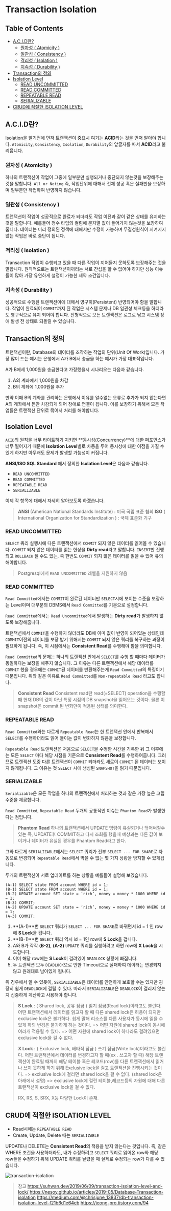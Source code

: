 # Transaction Isolation

## Table of Contents
- [A.C.I.D란?](#acid란)
  - [원자성 ( Atomicity )](#원자성--atomicity-)
  - [일관성 ( Consistency )](#일관성--consistency-)
  - [격리성 ( Isolation )](#격리성--isolation-)
  - [지속성 ( Durability )](#지속성--durability-)
- [Transaction의 정의](#transaction의-정의)
- [Isolation Level](#isolation-level)
  - [READ UNCOMMITTED](#read-uncommitted)
  - [READ COMMITTED](#read-committed)
  - [REPEATABLE READ](#repeatable-read)
  - [SERIALIZABLE](#serializable)
- [CRUD에 적절한 ISOLATION LEVEL](#crud에-적절한-isolation-level)


## A.C.I.D란?
Isolation을 알기전에 먼저 트랜잭션이 중요시 여기는 **ACID**라는 것을 먼저 알아야 합니다.
`Atomicity`, `Consistency`, `Isolation`, `Durability`의 앞글자를 따서 **ACID**라고 불리웁니다.

###  원자성 ( Atomicity )
하나의 트랜잭션이 작업이 그중에 일부분만 실행되거나 중단되지 않는것을 보장해주는 것을 말합니다.
`All or Noting` 즉, 작업단위에 대해서 전체 성공 혹은 실패만을 보장하며 일부분만 작업하여 반영하지 않습니다.

### 일관성 ( Consistency )
트랜잭션이 작업이 성공적으로 완료가 되더라도 작업 이전과 같이 같은 상태를 유지하는 것을 말합니다.
예를들어 정수 타입의 컬럼에 문자열 값이 들어가지 않는것을 보장하여 줍니다.
데이터는 미리 정의된 정책에 대해서만 수정이 가능하며 무결성원칙이 지켜지지 않는 작업은 바로 중단이 됩니다.

### 격리성 ( Isolation )
Transaction 작업이 수행되고 있을 때 다른 작업이 끼어들지 못하도록 보장해주는 것을 말합니다.
원칙적으로는 트랜잭션이끼리는 서로 간섭을 할 수 없어야 하지만 성능 이슈들이 많아 가장 유연하게 설정이 가능한 제약 조건입니다.

### 지속성 ( Durability )
성공적으로 수행된 트랜잭션이에 대해서 영구히(Persistent) 반영되어야 함을 말합니다.
작업이 완료되어 `COMMIT`까지 된 작업은 시스템 문제나 DB 일관성 체크등을 하더라도 영구적으로 유지 되어야 합니다.
전형적으로 모든 트랜잭션은 로그로 남고 시스템 장애 발생 전 상태로 되돌릴 수 있습니다.


## Transaction의 정의
트랜잭션이란, Database의 데이터를 조작하는 작업의 단위(Unit Of Work)입니다.
가장 많이 드는 예시는 은행에서 A가 B에서 송금을 하는 예시가 가장 대표적입니다.

A가 B에세 1,000원을 송금한다고 가정했을시 시나리오는 다음과 같습니다.

1. A의 계좌에서 1,000원을 차감
2. B의 계좌에 1,000원을 추가

만약 이때 B의 계좌를 관리하는 은행에서 이유를 알수없는 오류로 추가가 되지 않는다면 A의 계좌에서 돈만 차감되게 되어 장애로 연결이 됩니다. 이를 보장하기 위해서 모든 작업들은 트랜잭션 단위로 묶어서 처리를 해야합니다.

## Isolation Level
`ACID`의 원칙을 너무 타이트하기 지키면 **동시성(Concurrency)**에 대한 퍼포먼스가 너무 떨어지기 때문에 **Isolation Level**별로 차등을 두어 동시성에 대한 이점을 가질 수 있게 하지만 아무래도 문제가 발생할 가능성이 커집니다.

**ANSI/ISO SQL Standard** 에서 정의한 **Isolation Level**은 다음과 같습니다.
- `READ UNCOMMITTED`
- `READ COMMITTED`
- `REPEATABLE READ`
- `SERIALIZABLE`

이제 각 항목에 대해서 자세히 알아보도록 하겠습니다.

> **ANSI** (American National Standards Institute) : 미국 국립 표준 협회
> **ISO** ( International Organization for Standardization ) : 국제 표준화 기구

### READ UNCOMMITTED
`SELECT` 쿼리 실행시에 다른 트랜잭션에서 `COMMIT` 되지 않은 데이터를 읽어올 수 있습니다.
`COMMIT` 되지 않은 데이터를 읽는 현상을 **Dirty read**라고 말합니다.
`INSERT`만 진행되고 `ROLLBACK` 될 수도 있는, 즉 한번도 `COMMIT` 되지 않은 데이터를 읽을 수 있어 유의해야합니다.

>  Postgresql에서 `READ UNCOMMITTED` 레벨을 지원하지 않음

### READ COMMITTED
`Read Committed`에서는 `COMMIT`이 완료된 데이터만 `SELECT`시에 보이는 수준을 보장하는 Level이며 대부분의 DBMS에서 `Read Committed`를 기본으로 설정합니다.

`Read Committed`에서는 `Read Uncommitted`에서 발생하는 **Dirty read**가 발생하지 않도록 보장해줍니다.

트랜잭션에서 `COMMIT`을 수행하지 않더라도 DB에 이미 값이 반영이 되어있는 상태인데 `COMMIT`이전의 데이터를 보장 받기 위해서는 `COMMIT` 되지 않은 쿼리를 복구하는 과정이 필요하게 됩니다.
즉, 이 시점에서는 **Consistent Read**를 수행해야 함을 의미합니다.

`Read Committed`의 문제는 하나의 트랜잭션 안에서 `SELECT`를 수행 할 때마다 데이터가 동일하다는 보장을 해주지 않습니다. 그 이유는 다른 트랜젝션에서 해당 데이터를 `COMMIT` 했을 경우에는 `COMMIT`된 데이터를 반환해주는게 `Read Committed`의 특징이기 때문입니다.
위와 같은 이유로 `Read Committed`를 `Non-repeatable Read` 라고도 합니다.

> **Consistent Read**
> Consistent read란 read(=SELECT) operation을 수행할 때 현재 DB의 값이 아닌 특정 시점의 DB snapshot을 읽어오는 것이다. 물론 이 snapshot은 commit 된 변화만이 적용된 상태를 의미한다.

### REPEATABLE READ
`Read Committed`와는 다르게 `Repeatable Read`는 한 트랜잭션 안에서 반복해서 `SELECT`를 수행하더라도 읽어 들이는 값이 변화하지 않음을 보장합니다.

`Repeatable Read` 트랜잭션은 처음으로 `SELECT`을 수행한 시간을 기록한 뒤 그 이후에는 모든 `SELECT` 마다 해당 시점을 기준으로 **Consistent Read**를 수행하여줍니다.
그러므로 트랜잭션 도중 다른 트랜잭션이 `COMMIT` 되더라도 새로이 `COMMIT` 된 데이터는 보이지 않게됩니다.
그 이유는 첫 `SELECT` 시에 생성된 `SNAPSHOT`을 읽기 때문입니다.

### SERIALIZABLE
`Serializable`은 모든 작업을 하나의 트랜젝션에서 처리하는 것과 같은 가장 높은 고립수준을 제공합니다.

`Read Committed`, `Repeatable Read` 두개의 공통적인 이슈는 `Phantom Read`가 발생한다는 점입니다.

> **Phantom Read**
> 하나의 트랜잭션에서 UPDATE 명령이 유실되거나 덮어써질수 있는 즉, UPDATE후 COMMIT하고 다시 조회를 했을때 예상과는 다른 값이 보이거나 데이터가 유실된 경우를 Phantom Read라고 한다.

그와 다르게 `SERIALIZABLE`에서는 `SELECT` 쿼리가 전부 `SELECT ... FOR SHARE`로 자동으로 변경되어  `Repeatable Read`에서 막을 수 없는 몇 가지 상황을 방지할 수 있게됩니다.

두개의 트랜잭션이 서로 업데이트를 하는 상황을 예를들어 설명해 보겠습니다.
```
(A-1) SELECT state FROM account WHERE id = 1;
(B-1) SELECT state FROM account WHERE id = 1;
(B-2) UPDATE account SET state = ‘rich’, money = money * 1000 WHERE id = 1;
(B-3) COMMIT;
(A-2) UPDATE account SET state = ‘rich’, money = money * 1000 WHERE id = 1;
(A-3) COMMIT;
```
1. **(A-1)**번 `SELECT` 쿼리가 `SELECT ... FOR SHARE`로 바뀌면서 id = 1 인 row에 **S Lock**을 겁니다.
2. **(B-1)**번 `SELECT` 쿼리 역시 id = 1인 row에 **S Lock**을 겁니다.
3. A와 B가 각각 **(B-2)**, **(A-2)** `UPDATE` 쿼리를 실행하려고 하면 row에 **X Lock**을 시도합니다.
4. 이미 해당 row에는 **S Lock**이 걸려있어 `DEADLOCK` 상황에 빠집니다.
5. 두 트랜잭션 모두 `DEADLOCK`으로 인한 Timeout으로 실패하여 데이터는 변경되지 않고 원래대로 남아있게 됩니다.

위 경우에서 알 수 있듯이, `SERIALIZABLE`은 데이터를 안전하게 보호할 수는 있지만 굉장히 쉽게 `DEADLOCK`에 걸릴 수 있다. 따라서 `SERIALIZABLE`은 `DEADLOCK`이 걸리지 않는지 신중하게 계산하고 사용해야 합니다.

> **S Lock** : ( Shared lock, 공유 잠금 )
> 읽기 잠금(Read lock)이라고도 불린다.
> 어떤 트랜잭션에서 데이터를 읽고자 할 때 다른 shared lock은 허용이 되지만 exclusive lock은 불가하다.
> 쉽게 말해 리소스를 다른 사용자가 동시에 읽을 수 있게 하되 변경은 불가하게 하는 것이다.
> => 어떤 자원에 shared lock이 동시에 여러개 적용될 수 있다.
> => 어떤 자원에 shared lock이 하나라도 걸려있으면 exclusive lock을 걸 수 없다.
>
> **X Lock** : ( Exclusive lock, 배타적 잠금 )
> 쓰기 잠금(Write lock)이라고도 불린다.
> 어떤 트랜잭션에서 데이터를 변경하고자 할 때(ex . 쓰고자 할 때) 해당 트랜잭션이 완료될 때까지 해당 테이블 혹은 레코드(row)를 다른 트랜잭션에서 읽거나 쓰지 못하게 하기 위해 Exclusive lock을 걸고 트랜잭션을 진행시키는  것이다.
> => exclusive lock에 걸리면 shared lock을 걸 수 없다. (shared lock은 아래에서 설명)
> => exclusive lock에 걸린 테이블,레코드등의 자원에 대해 다른 트랜잭션이 exclusive lock을 걸 수 없다.
>
>RX, RS, S, SRX, X등 다양한 Lock이 존재.

## CRUD에 적절한 ISOLATION LEVEL
- Read시에는 `REPEATABLE READ`
- Create, Update, Delete 때는 `SERIALIZABLE`

UPDATE나 DELETE는 **Consistent Read**의 적용을 받지 않는다는 것입니다.
즉, 같은 WHERE 조건을 사용하더라도, 내가 수정하려고 `SELECT` 쿼리로 읽어온 row와 해당 row들을 수정하기 위해 UPDATE 쿼리를 날렸을 때 실제로 수정되는 row가 다를 수 있습니다.

![transaction-isolation](../asset/velog/transaction-isolation.png)

> 참고
> https://suhwan.dev/2019/06/09/transaction-isolation-level-and-lock/
> https://nesoy.github.io/articles/2019-05/Database-Transaction-isolation
> https://medium.com/@chrisjune_13837/db-transaction-isolation-level-f21b6d1e64eb
> https://jeong-pro.tistory.com/94